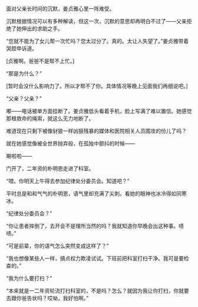 面对父亲长时间的沉默，姜贞雅心里一阵难受。

沉默根据情况可以有多种解读，但这一次，沉默的意思却再明白不过了——父亲拒绝了她伸出的求助之手。

“您就不能为了女儿帮一次忙吗？您太过分了。真的。太让人失望了。”姜贞雅带着哭腔申诉道。

[贞雅啊。爸爸不是帮不上忙。]

“那是为什么？”

[暂时会没什么影响力了。所以才帮不了你。具体情况等晚上见面我们再细说吧。]

“父亲？父亲？”

嘟——电话被单方面挂断了。姜贞雅低头看着手机，脸上写满了难以置信。她感觉那根救命的绳索，就这么无力地断了。

难道现在只剩下被像豺狼一样凶狠残暴的媒体和医院相关人员围攻的份儿了吗？

就在她感觉像被全世界抛弃般，在孤独中颤抖的时候——

唰啦啦——

门开了，二年资的朴明恩走进了科室。

“喂。你明天上午得去参加纪律处分委员会。知道吧？”

平时总是和和气气的朴明恩，语气里却充满了尖刺。看她的眼神也冰冷得如同寒冰。

“纪律处分委员会？”

“你让患者摔倒了，去开会不是理所当然的吗？我就知道你早晚会出这种事。啧啧。”

“可是前辈，你的语气怎么突然变成这样了？”

“我也想像某些人一样，搞点权力欺凌试试。下班前把科室打扫干净。我可是要检查的。”

“我为什么要打扫？”

“本来就是一二年资轮流打扫科室的，不是吗？怎么？就因为我让你打扫，你就要去跟你爸告状吗？哎呦，我好怕啊。”